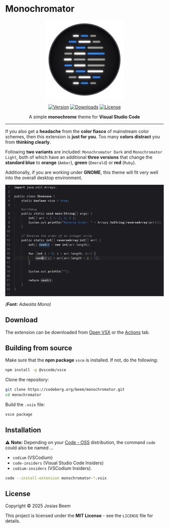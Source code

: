 # Monochromator

<p align="center">
  <img src="./images/icon.png" height=250 width=250 />
</p>

<p align="center">
  <a href="https://open-vsx.org/extension/beem/monochromator"><img src="https://img.shields.io/open-vsx/v/beem/monochromator?label=Version&color=%233584e4" alt="Version" /></a>
  <a href="https://open-vsx.org/extension/beem/monochromator"><img src="https://img.shields.io/open-vsx/dt/beem/monochromator?label=Downloads&color=%233584e4" alt="Downloads" /></a>
  <a href="https://codeberg.org/beem/monochromator/raw/branch/master/LICENSE"><img src="https://img.shields.io/badge/License-MIT-%233584e4" alt="License" /></a>
</p>

<p align="center">
  A simple <b>monochrome</b> theme for <b>Visual Studio Code</b>
</p>

---

If you also get a **headache** from the **color fiasco** of mainstream color schemes, then this extension is **just for you**. Too many **colors distract** you from **thinking clearly**.

Following **two variants** are included: `Monochromator Dark` and `Monochromator Light`, both of which have an additional **three versions** that change the **standard blue** to **orange** (`Amber`), **green** (`Emerald`) or **red** (`Ruby`).

Additionally, if you are working under **GNOME**, this theme will fit very well into the overall desktop environment.

![Screenshots](./images/screenshots.gif)

*(**Font:** Adwaita Mono)*

## Download

The extension can be downloaded from [Open VSX](https://open-vsx.org/extension/beem/monochromator) or the [Actions](https://codeberg.org/beem/monochromator/actions) tab.

## Building from source

Make sure that the **npm package** `vsce` is installed. If not, do the following:

```sh
npm install -g @vscode/vsce
```

Clone the repository:

```sh
git clone https://codeberg.org/beem/monochromator.git
cd monochromator
```

Build the `.vsix` file:

```sh
vsce package
```

## Installation

⚠️ **Note:** Depending on your [Code - OSS](https://github.com/microsoft/vscode) distribution, the command `code` could also be named ...
- `codium` (VSCodium)
- `code-insiders` (Visual Studio Code Insiders)
- `codium-insiders` (VSCodium Insiders).

```sh
code --install-extension monochromator-*.vsix
```

## License

Copyright © 2025 Josias Beem

This project is licensed under the **MIT License** - see the `LICENSE` file for details.
